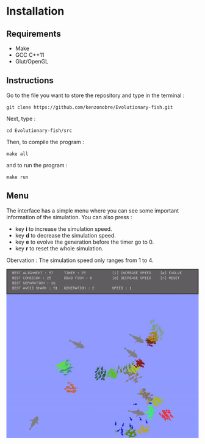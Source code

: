 # Installation

## Requirements

- Make
- GCC C++11
- Glut/OpenGL

## Instructions 
Go to the file you want to store the repository and type in the terminal : 
```
git clone https://github.com/kenzonobre/Evolutionary-fish.git
```
Next, type : 
```
cd Evolutionary-fish/src
```
Then, to compile the program :
```
make all
```
and to run the program :
```
make run
```

## Menu

The interface has a simple menu where you can see some important information of the simulation. You can also press :
- key **i** to increase the simulation speed.
- key **d** to decrease the simulation speed.
- key **e** to evolve the generation before the timer go to 0.
- key **r** to reset the whole simulation.

Obervation : The simulation speed only ranges from 1 to 4.


<p align = "center">
  <img width = "600" src = "https://github.com/kenzonobre/Evolutionary-fish/blob/main/assets/simulation_with_menu.gif">
</p>

